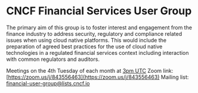 # CNCF Financial Services User Group

The primary aim of this group is to foster interest and engagement from the finance industry to address security, regulatory and compliance related issues when using cloud native platforms.  This would include the preparation of agreed best practices for the use of cloud native technologies in a regulated financial services context including interaction with common regulators and auditors.

Meetings on the 4th Tuesday of each month at [3pm UTC](http://time.unitarium.com/utc/3pm)
Zoom link: [https://zoom.us/j/843556463](https://zoom.us/j/843556463)
Mailing list: [financial-user-group@lists.cncf.io](https://lists.cncf.io/g/financial-user-group)
